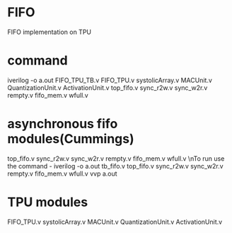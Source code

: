 # FIFO
 FIFO implementation on TPU
# command
iverilog -o a.out FIFO_TPU_TB.v FIFO_TPU.v systolicArray.v MACUnit.v QuantizationUnit.v ActivationUnit.v top_fifo.v sync_r2w.v sync_w2r.v rempty.v fifo_mem.v wfull.v
# asynchronous fifo modules(Cummings)
top_fifo.v sync_r2w.v sync_w2r.v rempty.v fifo_mem.v wfull.v
\nTo run use the command - 
iverilog -o a.out tb_fifo.v top_fifo.v sync_r2w.v sync_w2r.v rempty.v fifo_mem.v wfull.v
vvp a.out
# TPU modules
FIFO_TPU.v systolicArray.v MACUnit.v QuantizationUnit.v ActivationUnit.v
